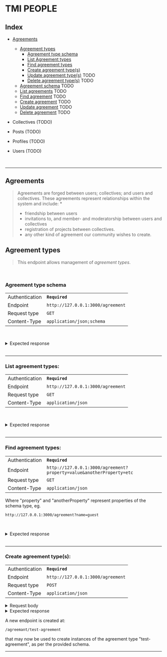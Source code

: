 # TMI PEOPLE


## Index

* [Agreements](#agreements)
  * [Agreement types](#agreement-types)
    * [Agreement type schema](#greement-type-schema)
    * [List Agreement types](#list-agreement-types)
    * [Find agreement types](#find-agreement-types)
    * [Create agreement type(s)](#create-agreement-types)
    * [Update agreement type(s)](#update-agreement-types) TODO
    * [Delete agreement type(s)](#delete-agreement-types) TODO
  * [Agreement schema](#agreement-schema) TODO
  * [List agreements](#list-agreements) TODO
  * [Find agreement](#find-agreements) TODO
  * [Create agreement](#create-agreements) TODO
  * [Update agreement](#update-agreements) TODO
  * [Delete agreement](#delete-agreements) TODO

* Collectives (TODO)
* Posts (TODO)
* Profiles (TODO)
* Users (TODO)

<br />

---


## Agreements

>Agreements are forged between users; collectives; and users and collectives.
These agreements represent relationships within the system and include:
>*
>* friendship between users
>* invitations to, and member- and moderatorship between users and collectives
>* registration of projects between collectives.
>* any other kind of agreement our community wishes to create.


## Agreement types

>This endpoint allows management of *agreement types*.

<br />

### Agreement type schema

|||
--- | ---
Authentication| **`Required`**
Endpoint|`http://127.0.0.1:3000/agreement`
Request type| `GET`
Content-Type| `application/json;schema`

<br /><details><summary>Expected response</summary>

```JSON
{
    "code": 200,
    "schema": {
        "$schema": "http://json-schema.org/draft-07/schema#",
        "$id": "http://tmi-platform.org/agreement/agreement.schema.json",
        "definitions": {
            "uei": {
                "$ref": "http://tmi-platform.org/root.schema.json#/definitions/uei"
            },
            "participantRef": {
                "$ref": "http://tmi-platform.org/root.schema.json#/definitions/participantRef"
            }
        },
        "type": "object",
        "title": "string",
        "name": "string",
        "properties": {
            "id": {
                "$ref": "#/definitions/uei"
            },
            "owner": {
                "$ref": "#/definitions/participantRef"
            },
            "schema": {
                "type": "object"
            }
        },
        "required": [
            "name",
            "owner",
            "schema"
        ]
    }
}
```

Where ```schema:``` is the
[JSON schema](endpoints/agreement/agreement.schema.json) that
defines agreement types.
</details>

<br />

---

### List agreement types:

|||
--- | ---
Authentication| **`Required`**
Endpoint|`http://127.0.0.1:3000/agreement`
Request type| `GET`
Content-Type| `application/json`

<br /><details><summary>Expected response</summary>

```JSON
{
    "status": "Success",
    "code": 200,
    "expose": true,
    "entities": [
        {
            "owner": {
                "entityType": "collective",
                "id": 0
            },
            "name": "administrator",
            "schema": {
                "$schema": "http://json-schema.org/draft-07/schema#",
                "$id": "http://tmi-platform.org/agreement/administrator/administrator.schema.json",
                "type": "object",
                "title": "Administrator Agreement",
                "allOf": [
                    {
                        "$ref": "http://tmi-platform.org/agreement/base.agreement.schema.json"
                    }
                ]
            },
            "id": 0
        },
        {
            "owner": {
                "entityType": "collective",
                "id": 0
            },
            "name": "moderator",
            "schema": {
                "$schema": "http://json-schema.org/draft-07/schema#",
                "$id": "http://tmi-platform.org/schemas/agreement/default/moderator.json",
                "type": "object",
                "title": "Moderator Agreement",
                "allOf": [
                    {
                        "$ref": "http://tmi-platform.org/agreement/base.agreement.schema.json"
                    }
                ]
            },
            "id": 1
        },
        {
            "owner": {
                "entityType": "collective",
                "id": 0
            },
            "name": "member",
            "schema": {
                "$schema": "http://json-schema.org/draft-07/schema#",
                "$id": "http://tmi-platform.org/agreement/default/member.agreement.schema.json",
                "type": "object",
                "title": "Membership Agreement",
                "allOf": [
                    {
                        "$ref": "http://tmi-platform.org/agreement/base.agreement.schema.json"
                    }
                ]
            },
            "id": 2
        },
        {
            "owner": {
                "entityType": "collective",
                "id": 0
            },
            "name": "guest",
            "schema": {
                "$schema": "http://json-schema.org/draft-07/schema#",
                "$id": "http://tmi-platform.org/schemas/agreement/default/guest.json",
                "type": "object",
                "title": "Guest Agreement",
                "allOf": [
                    {
                        "$ref": "http://tmi-platform.org/agreement/base.agreement.schema.json"
                    }
                ]
            },
            "id": 3
        }
    ]
}
```

</details>

<br />

---
### Find agreement types:

|||
--- | ---
Authentication| **`Required`**
Endpoint|`http://127.0.0.1:3000/agreement?property=value&anotherProperty=etc`
Request type| `GET`
Content-Type| `application/json`

Where "property" and "anotherProperty" represent properties of the schema type,
eg.

`http://127.0.0.1:3000/agreement?name=guest`

<br /><details><summary>Expected response</summary>

```JSON
{
    "status": "Success",
    "code": 200,
    "expose": true,
    "entities": [
        {
            "owner": {
                "entityType": "collective",
                "id": 0
            },
            "name": "guest",
            "schema": {
                "$schema": "http://json-schema.org/draft-07/schema#",
                "$id": "http://tmi-platform.org/schemas/agreement/default/guest.json",
                "type": "object",
                "title": "Guest Agreement",
                "allOf": [
                    {
                        "$ref": "http://tmi-platform.org/agreement/base.agreement.schema.json"
                    }
                ]
            },
            "id": 3
        }
    ]
}
```
</details>

<br />

---
### Create agreement type(s):

|||
--- | ---
Authentication| **`Required`**
Endpoint|`http://127.0.0.1:3000/agreement`
Request type| `POST`
Content-Type| `application/json`

<details><summary>Request body</summary>

```JSON
[
	{
		"owner": {"entityType": "collective", "id": 0},
		"name": "test-agreement",
		"schema": {
			"$schema": "http://json-schema.org/draft-07/schema#",
			"$id": "http://tmi-platform.org/schemas/agreement/default/guest.json",

			"type": "object",
			"title": "Test Agreement",

			"allOf": [
				{"$ref": "http://tmi-platform.org/agreement/base.agreement.schema.json"}
			],
			"properties": {
				"newProp": "string"
			}
		}
	}
]
```
</details>

<details><summary>Expected response</summary>

```JSON
{
    "status": "Entities created",
    "code": 201,
    "expose": true,
    "entities": [
        {
            "owner": {
                "entityType": "collective",
                "id": 0
            },
            "name": "test-agreement",
            "schema": {
                "$schema": "http://json-schema.org/draft-07/schema#",
                "$id": "http://tmi-platform.org/schemas/agreement/default/guest.json",
                "type": "object",
                "title": "Test Agreement",
                "allOf": [
                    {
                        "$ref": "http://tmi-platform.org/agreement/base.agreement.schema.json"
                    }
                ],
                "properties": {
                    "newProp": "string"
                }
            },
            "id": 4
        }
    ]
}
```
</details>

A new endpoint is created at:
```
/agreemant/test-agreement
```
that may now be used to create instances of the agreement type "test-agreement",
as per the provided schema.
<br />

---